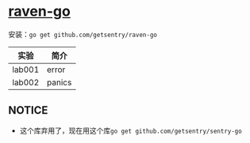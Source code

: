 # [raven-go](github.com/getsentry/raven-go)
安装：`go get github.com/getsentry/raven-go`

|实验|简介|
|---|---|
|lab001|error|
|lab002|panics|

## NOTICE
 - 这个库弃用了，现在用这个库`go get github.com/getsentry/sentry-go`